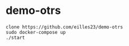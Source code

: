 # demo-otrs
####
    clone https://github.com/eilles23/demo-otrs
    sudo docker-compose up
    ./start
